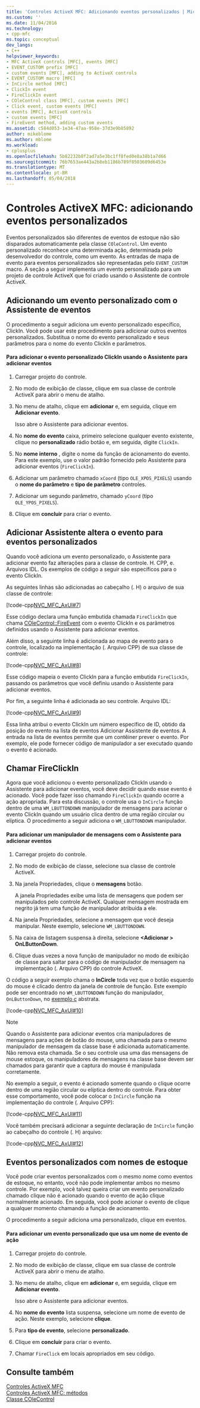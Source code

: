 ```yaml
---
title: 'Controles ActiveX MFC: Adicionando eventos personalizados | Microsoft Docs'
ms.custom: ''
ms.date: 11/04/2016
ms.technology:
- cpp-mfc
ms.topic: conceptual
dev_langs:
- C++
helpviewer_keywords:
- MFC ActiveX controls [MFC], events [MFC]
- EVENT_CUSTOM prefix [MFC]
- custom events [MFC], adding to ActiveX controls
- EVENT_CUSTOM macro [MFC]
- InCircle method [MFC]
- ClickIn event
- FireClickIn event
- COleControl class [MFC], custom events [MFC]
- Click event, custom events [MFC]
- events [MFC], ActiveX controls
- custom events [MFC]
- FireEvent method, adding custom events
ms.assetid: c584d053-1e34-47aa-958e-37d3e9b85892
author: mikeblome
ms.author: mblome
ms.workload:
- cplusplus
ms.openlocfilehash: 5b82232b8f2ad7a5e3bc1ff8fed0e8a38b1a7d66
ms.sourcegitcommit: 76b7653ae443a2b8eb1186b789f8503609d6453e
ms.translationtype: MT
ms.contentlocale: pt-BR
ms.lasthandoff: 05/04/2018
---
```

# <a name="mfc-activex-controls-adding-custom-events"></a>Controles ActiveX MFC: adicionando eventos personalizados
Eventos personalizados são diferentes de eventos de estoque não são disparados automaticamente pela classe `COleControl`. Um evento personalizado reconhece uma determinada ação, determinada pelo desenvolvedor do controle, como um evento. As entradas de mapa de evento para eventos personalizados são representadas pelo `EVENT_CUSTOM` macro. A seção a seguir implementa um evento personalizado para um projeto de controle ActiveX que foi criado usando o Assistente de controle ActiveX.  
  
##  <a name="_core_adding_a_custom_event_with_classwizard"></a> Adicionando um evento personalizado com o Assistente de eventos  
 O procedimento a seguir adiciona um evento personalizado específico, ClickIn. Você pode usar este procedimento para adicionar outros eventos personalizados. Substitua o nome do evento personalizado e seus parâmetros para o nome do evento ClickIn e parâmetros.  
  
#### <a name="to-add-the-clickin-custom-event-using-the-add-event-wizard"></a>Para adicionar o evento personalizado ClickIn usando o Assistente para adicionar eventos  
  
1.  Carregar projeto do controle.  
  
2.  No modo de exibição de classe, clique em sua classe de controle ActiveX para abrir o menu de atalho.  
  
3.  No menu de atalho, clique em **adicionar** e, em seguida, clique em **Adicionar evento**.  
  
     Isso abre o Assistente para adicionar eventos.  
  
4.  No **nome do evento** caixa, primeiro selecione qualquer evento existente, clique no **personalizado** rádio botão e, em seguida, digite `ClickIn`.  
  
5.  No **nome interno** , digite o nome da função de acionamento do evento. Para este exemplo, use o valor padrão fornecido pelo Assistente para adicionar eventos (`FireClickIn`).  
  
6.  Adicionar um parâmetro chamado `xCoord` (tipo `OLE_XPOS_PIXELS`) usando o **nome do parâmetro** e **tipo de parâmetro** controles.  
  
7.  Adicionar um segundo parâmetro, chamado `yCoord` (tipo `OLE_YPOS_PIXELS`).  
  
8.  Clique em **concluir** para criar o evento.  
  
##  <a name="_core_classwizard_changes_for_custom_events"></a> Adicionar Assistente altera o evento para eventos personalizados  
 Quando você adiciona um evento personalizado, o Assistente para adicionar evento faz alterações para a classe de controle. H. CPP, e. Arquivos IDL. Os exemplos de código a seguir são específicos para o evento ClickIn.  
  
 As seguintes linhas são adicionadas ao cabeçalho (. H) o arquivo de sua classe de controle:  
  
 [!code-cpp[NVC_MFC_AxUI#7](../mfc/codesnippet/cpp/mfc-activex-controls-adding-custom-events_1.h)]  
  
 Esse código declara uma função embutida chamada `FireClickIn` que chama [COleControl::FireEvent](../mfc/reference/colecontrol-class.md#fireevent) com o evento ClickIn e os parâmetros definidos usando o Assistente para adicionar eventos.  
  
 Além disso, a seguinte linha é adicionada ao mapa de evento para o controle, localizado na implementação (. Arquivo CPP) de sua classe de controle:  
  
 [!code-cpp[NVC_MFC_AxUI#8](../mfc/codesnippet/cpp/mfc-activex-controls-adding-custom-events_2.cpp)]  
  
 Esse código mapeia o evento ClickIn para a função embutida `FireClickIn`, passando os parâmetros que você definiu usando o Assistente para adicionar eventos.  
  
 Por fim, a seguinte linha é adicionada ao seu controle. Arquivo IDL:  
  
 [!code-cpp[NVC_MFC_AxUI#9](../mfc/codesnippet/cpp/mfc-activex-controls-adding-custom-events_3.idl)]  
  
 Essa linha atribui o evento ClickIn um número específico de ID, obtido da posição do evento na lista de eventos Adicionar Assistente de eventos. A entrada na lista de eventos permite que um contêiner prever o evento. Por exemplo, ele pode fornecer código de manipulador a ser executado quando o evento é acionado.  
  
##  <a name="_core_calling_fireclickin"></a> Chamar FireClickIn  
 Agora que você adicionou o evento personalizado ClickIn usando o Assistente para adicionar eventos, você deve decidir quando esse evento é acionado. Você pode fazer isso chamando `FireClickIn` quando ocorre a ação apropriada. Para esta discussão, o controle usa o `InCircle` função dentro de uma `WM_LBUTTONDOWN` manipulador de mensagens para acionar o evento ClickIn quando um usuário clica dentro de uma região circular ou elíptica. O procedimento a seguir adiciona o `WM_LBUTTONDOWN` manipulador.  
  
#### <a name="to-add-a-message-handler-with-the-add-event-wizard"></a>Para adicionar um manipulador de mensagens com o Assistente para adicionar eventos  
  
1.  Carregar projeto do controle.  
  
2.  No modo de exibição de classe, selecione sua classe de controle ActiveX.  
  
3.  Na janela Propriedades, clique o **mensagens** botão.  
  
     A janela Propriedades exibe uma lista de mensagens que podem ser manipulados pelo controle ActiveX. Qualquer mensagem mostrada em negrito já tem uma função de manipulador atribuída a ele.  
  
4.  Na janela Propriedades, selecione a mensagem que você deseja manipular. Neste exemplo, selecione `WM_LBUTTONDOWN`.  
  
5.  Na caixa de listagem suspensa à direita, selecione  **\<Adicionar > OnLButtonDown**.  
  
6.  Clique duas vezes a nova função de manipulador no modo de exibição de classe para saltar para o código de manipulador de mensagem na implementação (. Arquivo CPP) do controle ActiveX.  
  
 O código a seguir exemplo chama o **InCircle** toda vez que o botão esquerdo do mouse é clicado dentro da janela de controle de função. Este exemplo pode ser encontrado no `WM_LBUTTONDOWN` função do manipulador, `OnLButtonDown`, no [exemplo c](../visual-cpp-samples.md) abstrata.  
  
 [!code-cpp[NVC_MFC_AxUI#10](../mfc/codesnippet/cpp/mfc-activex-controls-adding-custom-events_4.cpp)]  
  
> [!NOTE]
>  Quando o Assistente para adicionar eventos cria manipuladores de mensagens para ações de botão do mouse, uma chamada para o mesmo manipulador de mensagem da classe base é adicionada automaticamente. Não remova esta chamada. Se o seu controle usa uma das mensagens de mouse estoque, os manipuladores de mensagens na classe base devem ser chamados para garantir que a captura do mouse é manipulada corretamente.  
  
 No exemplo a seguir, o evento é acionado somente quando o clique ocorre dentro de uma região circular ou elíptica dentro do controle. Para obter esse comportamento, você pode colocar o `InCircle` função na implementação do controle (. Arquivo CPP):  
  
 [!code-cpp[NVC_MFC_AxUI#11](../mfc/codesnippet/cpp/mfc-activex-controls-adding-custom-events_5.cpp)]  
  
 Você também precisará adicionar a seguinte declaração de `InCircle` função ao cabeçalho do controle (. H) arquivo:  
  
 [!code-cpp[NVC_MFC_AxUI#12](../mfc/codesnippet/cpp/mfc-activex-controls-adding-custom-events_6.h)]  
  
##  <a name="_core_custom_events_with_stock_names"></a> Eventos personalizados com nomes de estoque  
 Você pode criar eventos personalizados com o mesmo nome como eventos de estoque, no entanto, você não pode implementar ambos no mesmo controle. Por exemplo, você talvez queira criar um evento personalizado chamado clique não é acionado quando o evento de ação clique normalmente acionado. Em seguida, você pode acionar o evento de clique a qualquer momento chamando a função de acionamento.  
  
 O procedimento a seguir adiciona uma personalizado, clique em eventos.  
  
#### <a name="to-add-a-custom-event-that-uses-a-stock-event-name"></a>Para adicionar um evento personalizado que usa um nome de evento de ação  
  
1.  Carregar projeto do controle.  
  
2.  No modo de exibição de classe, clique em sua classe de controle ActiveX para abrir o menu de atalho.  
  
3.  No menu de atalho, clique em **adicionar** e, em seguida, clique em **Adicionar evento**.  
  
     Isso abre o Assistente para adicionar eventos.  
  
4.  No **nome do evento** lista suspensa, selecione um nome de evento de ação. Neste exemplo, selecione **clique**.  
  
5.  Para **tipo de evento**, selecione **personalizado**.  
  
6.  Clique em **concluir** para criar o evento.  
  
7.  Chamar `FireClick` em locais apropriados em seu código.  
  
## <a name="see-also"></a>Consulte também  
 [Controles ActiveX MFC](../mfc/mfc-activex-controls.md)   
 [Controles ActiveX MFC: métodos](../mfc/mfc-activex-controls-methods.md)   
 [Classe COleControl](../mfc/reference/colecontrol-class.md)
